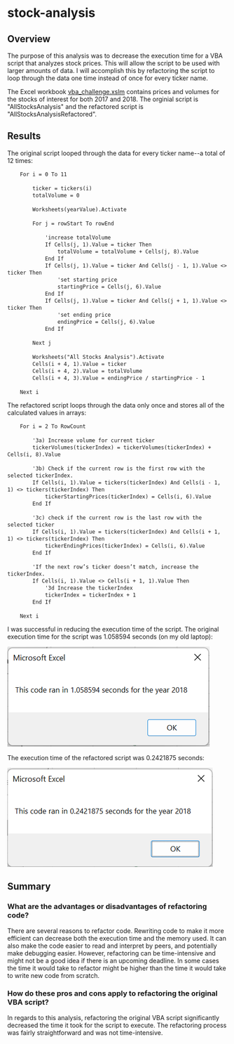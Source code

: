 # stock-analysis

## Overview

The purpose of this analysis was to decrease the execution time for a VBA script that analyzes stock prices. This will allow the script to be used with larger amounts of data. I will accomplish this by refactoring the script to loop through the data one time instead of once for every ticker name.

The Excel workbook [vba_challenge.xslm](/vba_challenge.xlsm) contains prices and volumes for the stocks of interest for both 2017 and 2018. The orginial script is "AllStocksAnalysis" and the refactored script is "AllStocksAnalysisRefactored".

## Results

The original script looped through the data for every ticker name--a total of 12 times:
```
    For i = 0 To 11
        
        ticker = tickers(i)
        totalVolume = 0
        
        Worksheets(yearValue).Activate
        
        For j = rowStart To rowEnd
            
            'increase totalVolume
            If Cells(j, 1).Value = ticker Then
                totalVolume = totalVolume + Cells(j, 8).Value
            End If
            If Cells(j, 1).Value = ticker And Cells(j - 1, 1).Value <> ticker Then
                'set starting price
                startingPrice = Cells(j, 6).Value
            End If
            If Cells(j, 1).Value = ticker And Cells(j + 1, 1).Value <> ticker Then
                'set ending price
                endingPrice = Cells(j, 6).Value
            End If
        
        Next j
        
        Worksheets("All Stocks Analysis").Activate
        Cells(i + 4, 1).Value = ticker
        Cells(i + 4, 2).Value = totalVolume
        Cells(i + 4, 3).Value = endingPrice / startingPrice - 1
        
    Next i
```

The refactored script loops through the data only once and stores all of the calculated values in arrays:

```
    For i = 2 To RowCount
    
        '3a) Increase volume for current ticker
        tickerVolumes(tickerIndex) = tickerVolumes(tickerIndex) + Cells(i, 8).Value
        
        '3b) Check if the current row is the first row with the selected tickerIndex.
        If Cells(i, 1).Value = tickers(tickerIndex) And Cells(i - 1, 1) <> tickers(tickerIndex) Then
            tickerStartingPrices(tickerIndex) = Cells(i, 6).Value
        End If
        
        '3c) check if the current row is the last row with the selected ticker
        If Cells(i, 1).Value = tickers(tickerIndex) And Cells(i + 1, 1) <> tickers(tickerIndex) Then
            tickerEndingPrices(tickerIndex) = Cells(i, 6).Value
        End If
        
        'If the next row’s ticker doesn’t match, increase the tickerIndex.
        If Cells(i, 1).Value <> Cells(i + 1, 1).Value Then
            '3d Increase the tickerIndex
            tickerIndex = tickerIndex + 1
        End If
    
    Next i
```

I was successful in reducing the execution time of the script. The original execution time for the script was 1.058594 seconds (on my old laptop):

![](/resources/vba_challenge_2018_original.png)

The execution time of the refactored script was 0.2421875 seconds:

![](/resources/vba_challenge_2018_refactored.png)


## Summary

### What are the advantages or disadvantages of refactoring code?

There are several reasons to refactor code. Rewriting code to make it more efficient can decrease both the execution time and the memory used. It can also make the code easier to read and interpret by peers, and potentially make debugging easier. However, refactoring can be time-intensive and might not be a good idea if there is an upcoming deadline. In some cases the time it would take to refactor might be higher than the time it would take to write new code from scratch.

### How do these pros and cons apply to refactoring the original VBA script?

In regards to this analysis, refactoring the original VBA script significantly decreased the time it took for the script to execute. The refactoring process was fairly straightforward and was not time-intensive.